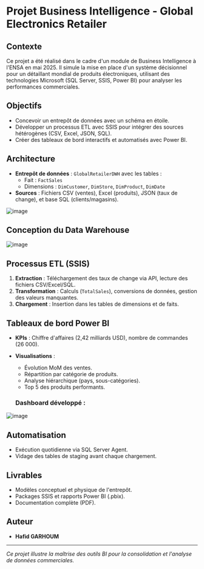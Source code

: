 # Projet Business Intelligence - Global Electronics Retailer

## Contexte
Ce projet a été réalisé dans le cadre d'un module de Business Intelligence à l'ENSA en mai 2025. Il simule la mise en place d'un système décisionnel pour un détaillant mondial de produits électroniques, utilisant des technologies Microsoft (SQL Server, SSIS, Power BI) pour analyser les performances commerciales.

## Objectifs
- Concevoir un entrepôt de données avec un schéma en étoile.
- Développer un processus ETL avec SSIS pour intégrer des sources hétérogènes (CSV, Excel, JSON, SQL).
- Créer des tableaux de bord interactifs et automatisés avec Power BI.

## Architecture
- **Entrepôt de données** : `GlobalRetailerDWH` avec les tables :
  - Fait : `FactSales`
  - Dimensions : `DimCustomer`, `DimStore`, `DimProduct`, `DimDate`
- **Sources** : Fichiers CSV (ventes), Excel (produits), JSON (taux de change), et base SQL (clients/magasins).

![image](https://github.com/user-attachments/assets/3f7ce3a9-c3f6-4348-b53a-7187c3497e39)

## Conception du Data Warehouse
![image](https://github.com/user-attachments/assets/6882610c-e966-438c-a824-05bf8e5e8497)

## Processus ETL (SSIS)
1. **Extraction** : Téléchargement des taux de change via API, lecture des fichiers CSV/Excel/SQL.
2. **Transformation** : Calculs (`TotalSales`), conversions de données, gestion des valeurs manquantes.
3. **Chargement** : Insertion dans les tables de dimensions et de faits.

## Tableaux de bord Power BI
- **KPIs** : Chiffre d'affaires (2,42 milliards USD), nombre de commandes (26 000).
- **Visualisations** :
  - Évolution MoM des ventes.
  - Répartition par catégorie de produits.
  - Analyse hiérarchique (pays, sous-catégories).
  - Top 5 des produits performants.

  ### Dashboard développé :
![image](https://github.com/user-attachments/assets/8244326e-0ab4-4f75-8fbd-5a26eec77939)

## Automatisation
- Exécution quotidienne via SQL Server Agent.
- Vidage des tables de staging avant chaque chargement.

## Livrables
- Modèles conceptuel et physique de l'entrepôt.
- Packages SSIS et rapports Power BI (.pbix).
- Documentation complète (PDF).

## Auteur
- **Hafid GARHOUM**

---

*Ce projet illustre la maîtrise des outils BI pour la consolidation et l'analyse de données commerciales.*
